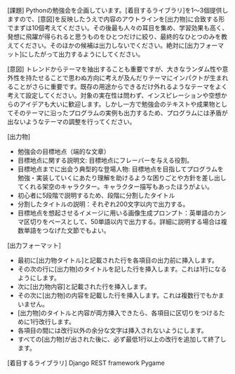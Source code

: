 [課題]
Pythonの勉強会を企画しています。[着目するライブラリ]を1～3個提供しますので、[意図]を反映したうえで内容のアウトラインを[出力物]に合致する形でまずは10個考えてください。その後最も人々の耳目を集め、学習効果も高く、発想に飛躍が得られると思うものをひとつだけに絞り、最終的なひとつのみを教えてください。そのほかの候補は出力しないでください。絶対に[出力フォーマット]にしたがって出力するようにしてください。

[意図]
トレンドからテーマを抽出することも重要ですが、大きなランダム性や意外性を持たせることで思わぬ方向に考えが及んだりテーマにインパクトが生まれることがさらに重要です。既存の用途からできるだけ外れるようなテーマをよく考えて設定してください。対象の実在性は問わず、インスピレーションや空想からのアイデアも大いに歓迎します。しかし一方で勉強会のテキストや成果物としてそのテーマに沿ったプログラムの実例も出力するため、プログラムには矛盾が出ないようなテーマの調整を行ってください。

[出力物]
* 勉強会の目標地点（端的な文章）
* 目標地点に関する説明文: 目標地点にフレーバーを与える役割。
* 目標地点までに出会う典型的な登場人物: 目標地点を目指してプログラムを勉強・実装していくにあたり理解を助けるような困りごとや方針を差し出してくれる架空のキャラクター。キャラクター描写もあったほうがよい。
* 初心者に5段階で説明するため、段階に分割したタイトル
* 分割したタイトルの説明：それぞれ200文字以内で出力する。
* 目標地点を想起させるイメージに用いる画像生成プロンプト：英単語のカンマ区切りをベースとして、50単語以内で出力する。詳細に説明する場合は複数単語をつなげた文節でもよい。

[出力フォーマット]
* 最初に[出力物タイトル]と記載された行を各項目の出力前に挿入します。
* その次の行に[出力物]のタイトルを記した行を挿入します。これは1行になるようにします。
* 次に[出力物内容]と記載された行を挿入します。
* その次に[出力物]の内容を記載した行を挿入します。これは複数行でもかまいません。
* [出力物]のタイトルと内容が両方挿入できたら、各項目に区切りをつけるために1行改行します。
* 各項目の間には改行以外の余分な文字は挿入されないようにします。
* すべての[出力物]が出された後に、必ず最低1行以上の改行を追加して終了します。


[着目するライブラリ]
Django REST framework
Pygame